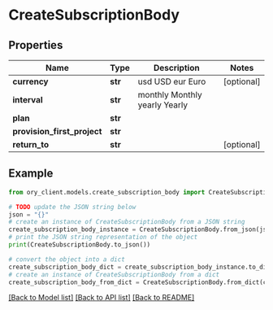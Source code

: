 # CreateSubscriptionBody


## Properties

Name | Type | Description | Notes
------------ | ------------- | ------------- | -------------
**currency** | **str** |  usd USD eur Euro | [optional] 
**interval** | **str** |  monthly Monthly yearly Yearly | 
**plan** | **str** |  | 
**provision_first_project** | **str** |  | 
**return_to** | **str** |  | [optional] 

## Example

```python
from ory_client.models.create_subscription_body import CreateSubscriptionBody

# TODO update the JSON string below
json = "{}"
# create an instance of CreateSubscriptionBody from a JSON string
create_subscription_body_instance = CreateSubscriptionBody.from_json(json)
# print the JSON string representation of the object
print(CreateSubscriptionBody.to_json())

# convert the object into a dict
create_subscription_body_dict = create_subscription_body_instance.to_dict()
# create an instance of CreateSubscriptionBody from a dict
create_subscription_body_from_dict = CreateSubscriptionBody.from_dict(create_subscription_body_dict)
```
[[Back to Model list]](../README.md#documentation-for-models) [[Back to API list]](../README.md#documentation-for-api-endpoints) [[Back to README]](../README.md)


